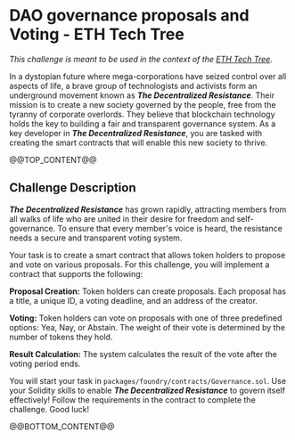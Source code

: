 # DAO governance proposals and Voting - ETH Tech Tree
*This challenge is meant to be used in the context of the [ETH Tech Tree](https://github.com/BuidlGuidl/eth-tech-tree).*

In a dystopian future where mega-corporations have seized control over all aspects of life, a brave group of technologists and activists form an underground movement known as **_The Decentralized Resistance_**. Their mission is to create a new society governed by the people, free from the tyranny of corporate overlords. They believe that blockchain technology holds the key to building a fair and transparent governance system. As a key developer in **_The Decentralized Resistance_**, you are tasked with creating the smart contracts that will enable this new society to thrive.

@@TOP_CONTENT@@

## Challenge Description

**_The Decentralized Resistance_** has grown rapidly, attracting members from all walks of life who are united in their desire for freedom and self-governance. To ensure that every member's voice is heard, the resistance needs a secure and transparent voting system.

Your task is to create a smart contract that allows token holders to propose and vote on various proposals. For this challenge, you will implement a contract that supports the following:

**Proposal Creation:** Token holders can create proposals. Each proposal has a title, a unique ID, a voting deadline, and an address of the creator.

**Voting:** Token holders can vote on proposals with one of three predefined options: Yea, Nay, or Abstain. The weight of their vote is determined by the number of tokens they hold.

**Result Calculation:** The system calculates the result of the vote after the voting period ends.

You will start your task in `packages/foundry/contracts/Governance.sol`. Use your Solidity skills to enable **_The Decentralized Resistance_** to govern itself effectively! 
Follow the requirements in the contract to complete the challenge. Good luck!

@@BOTTOM_CONTENT@@